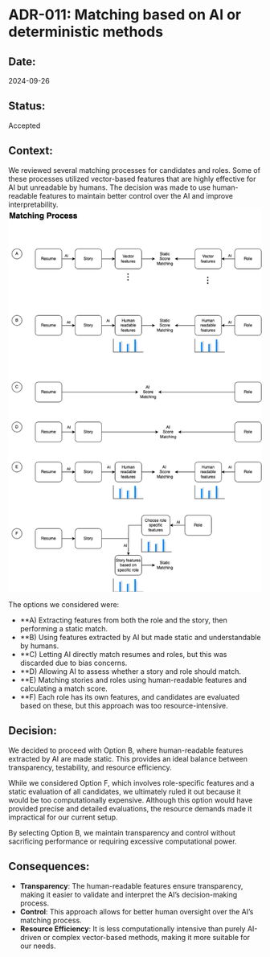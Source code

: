 # ADR-011: Matching based on AI or deterministic methods

## Date:
2024-09-26

## Status:
Accepted

## Context:
We reviewed several matching processes for candidates and roles. Some of these processes utilized vector-based features that are highly effective for AI but unreadable by humans. The decision was made to use human-readable features to maintain better control over the AI and improve interpretability.
![Matching Process](./images/ADR-011-matching-process.png)

The options we considered were:
- **A) Extracting features from both the role and the story, then performing a static match.
- **B) Using features extracted by AI but made static and understandable by humans.
- **C) Letting AI directly match resumes and roles, but this was discarded due to bias concerns.
- **D) Allowing AI to assess whether a story and role should match.
- **E) Matching stories and roles using human-readable features and calculating a match score.
- **F) Each role has its own features, and candidates are evaluated based on these, but this approach was too resource-intensive.

## Decision:
We decided to proceed with Option B, where human-readable features extracted by AI are made static. This provides an ideal balance between transparency, testability, and resource efficiency.

While we considered Option F, which involves role-specific features and a static evaluation of all candidates, we ultimately ruled it out because it would be too computationally expensive. Although this option would have provided precise and detailed evaluations, the resource demands made it impractical for our current setup.

By selecting Option B, we maintain transparency and control without sacrificing performance or requiring excessive computational power.

## Consequences:
- **Transparency**: The human-readable features ensure transparency, making it easier to validate and interpret the AI’s decision-making process.
- **Control**: This approach allows for better human oversight over the AI’s matching process.
- **Resource Efficiency**: It is less computationally intensive than purely AI-driven or complex vector-based methods, making it more suitable for our needs.

